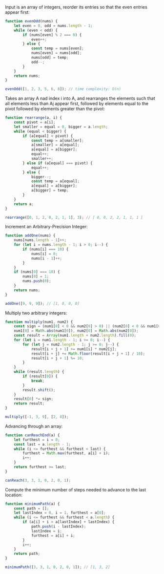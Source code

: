 Input is an array of integers, reorder its entries so that the even entries appear first:
```javascript
function evenOdd(nums) {
    let even = 0, odd = nums.length - 1;
    while (even < odd) {
        if (nums[even] % 2 === 0) {
            even++;
        } else {
            const temp = nums[even];
            nums[even] = nums[odd];
            nums[odd] = temp;
            odd--;
        }
    }
    return nums;
}

evenOdd([1, 2, 3, 5, 6, 8]); // time complexity: O(n)
```
Takes an array A nad index i into A, and rearranges the elements such that all elements less than A[i]("pivot") appear first, followed by elements equal to the pivot followed by elements greater than the pivot:
```javascript
function rearrange(a, i) {
    const pivot = a[i];
    let smaller = equal = 0, bigger = a.length;
    while (equal < bigger) {
        if (a[equal] < pivot) {
            const temp = a[smaller];
            a[smaller] = a[equal];
            a[equal] = a[bigger];
            equal++;
            smaller++;
        } else if (a[equal] === pivot) {
            equal++;
        } else {
            bigger--;
            const temp = a[equal];
            a[equal] = a[bigger];
            a[bigger] = temp;
        }
    }
    return a;
}

rearrange([0, 1, 2, 0, 2, 1, 1], 3); // [ 0, 0, 2, 2, 1, 1, 1 ]
```
Increment an Arbitrary-Precision Integer:
```javascript
function addOne(nums) {
    nums[nums.length - 1]++;
    for (let i = nums.length - 1; i > 0; i--) {
        if (nums[i] === 10) {
            nums[i] = 0;
            nums[i - 1]++;
        }
    }
    if (nums[0] === 10) {
        nums[0] = 1;
        nums.push(0);
    }
    return nums;
}

addOne([9, 9, 9]); // [1, 0, 0, 0]
```
Multiply two arbitrary integers:
```javascript
function multiply(num1, num2) {
    const sign = (num1[0] < 0 && num2[0] > 0) || (num2[0] < 0 && num1[0] > 0) ? -1 : 1;
    num1[0] = Math.abs(num1[0]), num2[0] = Math.abs(num2[0]);
    const result = Array(num1.length + num2.length).fill(0);
    for (let i = num1.length - 1; i >= 0; i--) {
        for (let j = num2.length - 1; j >= 0; j--) {
            result[i + j + 1] += num1[i] * num2[j];
            result[i + j] += Math.floor(result[i + j + 1] / 10);
            result[i + j + 1] %= 10;
        }
    }
    while (result.length) {
        if (result[0]) {
            break;
        }
        result.shift();
    }
    result[0] *= sign;
    return result;
}

multiply([-1, 3, 9], [2, 8]);
```
Advancing through an array:
```javascript
function canReachEnd(a) {
    let furthest = i = 0;
    const last = a.length - 1;
    while (i <= furthest && furthest < last) {
        furthest = Math.max(furthest, a[i] + i);
        i++;
    }
    return furthest >= last;
}

canReach(3, 3, 1, 0, 2, 0, 1);
```
Compute the minimum number of steps needed to advance to the last location:
```javascript
function minimumPath(a) {
    const path = [];
    let lastIndex = 0, i = 1, furthest = a[0];
    while (i <= furthest && furthest < a.length) {
        if (a[i] + i > a[lastIndex] + lastIndex) {
            path.push(i - lastIndex);
            lastIndex = i;
            furthest = a[i] + i;
        }
        i++;
    }
    return path;
}

minimumPath([3, 3, 1, 0, 2, 0, 1]); // [1, 3, 2]
```
